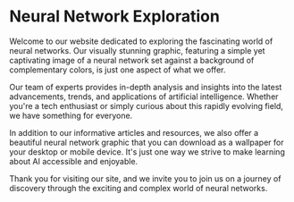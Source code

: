 <!--font:Poppins-->

# Neural Network Exploration

Welcome to our website dedicated to exploring the fascinating world of neural networks. Our visually stunning graphic, featuring a simple yet captivating image of a neural network set against a background of complementary colors, is just one aspect of what we offer.

Our team of experts provides in-depth analysis and insights into the latest advancements, trends, and applications of artificial intelligence. Whether you're a tech enthusiast or simply curious about this rapidly evolving field, we have something for everyone.

In addition to our informative articles and resources, we also offer a beautiful neural network graphic that you can download as a wallpaper for your desktop or mobile device. It's just one way we strive to make learning about AI accessible and enjoyable.

Thank you for visiting our site, and we invite you to join us on a journey of discovery through the exciting and complex world of neural networks.

<!--

Write me markdown content of website with wallpaper:

"A wallpaper with a simple graphic of a neural network, against a background of complementary colors."

The header of the page should not be copy of the text but rather a real content of the website which is using this wallpaper.


---


# Neural Network Wallpaper

Welcome to our website featuring a stunning wallpaper of a neural network! This wallpaper showcases the beauty and complexity of artificial intelligence, with its simple yet captivating graphic.

The neural network is set against a background of complementary colors, creating a visually striking image that will enhance any desktop or mobile device. Whether you're a tech enthusiast or just appreciate beautiful design, this wallpaper is sure to impress.

Feel free to download and use this wallpaper on your own devices, and don't forget to check out the rest of our website for more great content related to AI and technology. Thank you for visiting!


---


Heading should not include word "wallpaper". The website should not be about the wallpaper itself, wallpaper is just a related background, rewrite whole content.


---


# Exploring the Complexity of Neural Networks

Our website features a stunning graphic of a neural network set against a background of complementary colors. This captivating image showcases the beauty and complexity of artificial intelligence, which is one of the many topics we explore on our site.

We provide in-depth analysis and insights into the world of AI, including the latest advancements, trends, and applications. Our team of experts is dedicated to sharing their knowledge and expertise with our readers, whether you're a tech enthusiast or just curious about the field.

As a bonus, you can also download our beautiful neural network graphic as a wallpaper for your desktop or mobile device. It's just one way we strive to make learning about AI accessible and enjoyable.

Thank you for visiting our site, and we hope you enjoy exploring the fascinating world of neural networks with us!


---


Heading is too long, rewrite whole content.


---


# Discover the Fascinating World of Neural Networks

Our website is dedicated to exploring the exciting and complex world of neural networks. Our stunning graphic, featuring a simple yet captivating image of a neural network set against a background of complementary colors, is just one aspect of our site.

We provide in-depth analysis and insights into the latest advancements, trends, and applications of artificial intelligence. Whether you're a tech enthusiast or simply curious about this rapidly evolving field, our team of experts is here to share their knowledge and expertise with you.

In addition to our informative articles and resources, we also offer a beautiful neural network graphic that you can download as a wallpaper for your desktop or mobile device. It's just one way we strive to make learning about AI accessible and enjoyable.

Thank you for visiting our site, and we invite you to join us on a journey of discovery through the fascinating world of neural networks.


---


Heading is too long, rewrite whole content.


---


# Exploring the World of Neural Networks

Welcome to our website dedicated to exploring the fascinating world of neural networks. Our visually stunning graphic, featuring a simple yet captivating image of a neural network set against a background of complementary colors, is just one aspect of what we offer.

Our team of experts provides in-depth analysis and insights into the latest advancements, trends, and applications of artificial intelligence. Whether you're a tech enthusiast or simply curious about this rapidly evolving field, we have something for everyone.

In addition to our informative articles and resources, we also offer a beautiful neural network graphic that you can download as a wallpaper for your desktop or mobile device. It's just one way we strive to make learning about AI accessible and enjoyable.

Thank you for visiting our site, and we invite you to join us on a journey of discovery through the exciting and complex world of neural networks.


---


Write me a Google font which is best fitting for the website.

Pick from the list:
- Raleway
- Poppins
- Montserrat
- Exo 2
- Alegreya
- Great Vibes
- Open Sans
- Playfair Display
- Dancing Script
- Futura
- Lobster
- Roboto
- Orbitron
- IBM Plex Sans
- Barlow Condensed
- Inter
- Lato


Write just the font name nothing else.


---


Poppins

-->
